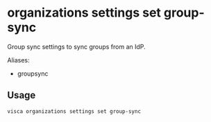 # organizations settings set group-sync

Group sync settings to sync groups from an IdP.

Aliases:

- groupsync

## Usage

```console
visca organizations settings set group-sync
```
